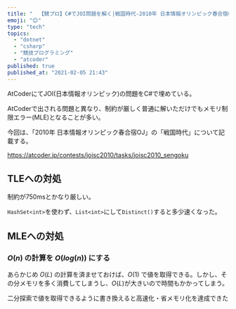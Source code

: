 ```yaml
---
title: "  【競プロ】C#でJOI問題を解く|戦国時代-2010年 日本情報オリンピック春合宿OJ"
emoji: "😊"
type: "tech"
topics:
  - "dotnet"
  - "csharp"
  - "競技プログラミング"
  - "atcoder"
published: true
published_at: "2021-02-05 21:43"
---
```


AtCoderにてJOI(日本情報オリンピック)の問題をC#で埋めている。

AtCoderで出される問題と異なり、制約が厳しく普通に解いただけでもメモリ制限エラー(MLE)となることが多い。

今回は、「2010年 日本情報オリンピック春合宿OJ」の「戦国時代」について記載する。

https://atcoder.jp/contests/joisc2010/tasks/joisc2010_sengoku

## TLEへの対処

制約が750msとかなり厳しい。

`HashSet<int>`を使わず、`List<int>`にして`Distinct()`すると多少速くなった。

## MLEへの対処

### $O(n)$ の計算を $O(log(n))$ にする

あらかじめ $O(L)$ の計算を済ませておけば、$O(1)$ で値を取得できる。しかし、その分メモリを多く消費してしまうし、$O(L)$が大きいので時間もかかってしまう。

二分探索で値を取得できるように書き換えると高速化・省メモリ化を達成できた